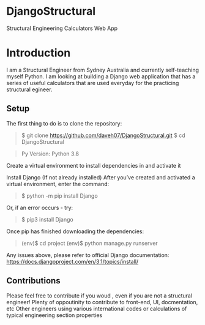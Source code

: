 # DjangoStructural
Structural Engineering Calculators Web App

# Introduction
I am a Structural Engineer from Sydney Australia and currently self-teaching myself Python. 
I am looking at building a Django web application that has a series of useful calculators that are used everyday for the practicing structural egineer.  

## Setup
The first thing to do is to clone the repository:

> $ git clone https://github.com/daveh07/DjangoStructural.git
> $ cd DjangoStructural

> Py Version: Python 3.8

Create a virtual environment to install dependencies in and activate it


Install Django (If not already installed)
After you’ve created and activated a virtual environment, enter the command:

> $ python -m pip install Django

Or, if an error occurs - try:
> $ pip3 install Django

Once pip has finished downloading the dependencies:

> (env)$ cd project
> (env)$ python manage.py runserver

Any issues above, please refer to official Django documentation: https://docs.djangoproject.com/en/3.1/topics/install/

## Contributions
Please feel free to contribute if you woud , even if you are not a structural engineer! Plenty of oppoutinity to contribute to front-end, UI, docmentation, etc
Other engineers using various international codes or calculations of typical engineering section properties
